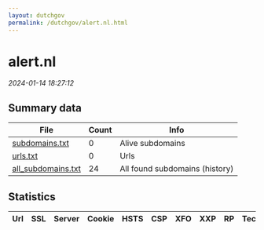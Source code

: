 ```yaml
---
layout: dutchgov
permalink: /dutchgov/alert.nl.html
---
```



# alert.nl
*2024-01-14 18:27:12*
## Summary data


| File       | Count | Info |
|------------|-------|------|
|[subdomains.txt](/data/alert.nl/subdomains.txt)|0|Alive subdomains|
|[urls.txt](/data/alert.nl/urls.txt)|0|Urls|
|[all_subdomains.txt](/data/alert.nl/all_subdomains.txt)|24|All found subdomains (history)|


## Statistics


| Url | SSL | Server | Cookie | HSTS | CSP | XFO | XXP | RP | Tech |Title |
|------------|-------|------|------|------|------|------|------|------|------|------|
